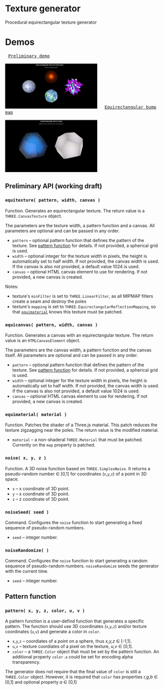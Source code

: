 # Texture generator
Procedural equirectangular texture generator

# Demos

<!--[Preliminary demo](https://boytchev.github.io/texture-generator/examples/proof-of-concept.html)-->

<!--[Equirectangular bump map](https://boytchev.github.io/texture-generator/examples/bump-map.html)-->

[<kbd style="margin:10px">Preliminary demo<br><br><img src="examples/snapshots/proof-of-concept.jpg" style="width:300px;"></kbd>](https://boytchev.github.io/texture-generator/examples/proof-of-concept.html) [<kbd style="margin:10px">Equirectangular bump map<br><br><img src="examples/snapshots/bump-map.jpg" style="width:300px;"></kbd>](https://boytchev.github.io/texture-generator/examples/bump-map.html)



## Preliminary API (working draft)

### `equitexture( pattern, width, canvas )`

Function. Generates an equirectangular texture. The return value is a
`THREE.CanvasTexture` object.

The parameters are the texture width, a pattern function and a canvas. All
parameters are optional and can be passed in any order.

* `pattern` &ndash; optional pattern function that defines the pattern of the texture.
See [pattern function](#pattern-function) for details. If not provided, a spherical
grid is used.
* `width` &ndash; optional integer for the texture width in pixels, the height
is automatically set to half width. If not provided, the canvas width is used.
If the canvas is also not provided, a default value 1024 is used.
* `canvas` &ndash; optional HTML canvas element to use for rendering. If not
provided, a new canvas is created.

Notes:
* texture's `minFilter` is set to `THREE.LinearFilter`, as all MIPMAP filters
create a seam and destroy the poles
* texture's `mapping` is set to `THREE.EquirectangularReflectionMapping`, so
that [`equimaterial`](#equimaterial-material-) knows this texture must be patched.
	
### `equicanvas( pattern, width, canvas )`

Function. Generates a canvas with an equirectangular texture. The return value
is an `HTMLCanvasElement` object.

The parameters are the canvas width, a pattern function and the canvas itself. All
parameters are optional and can be passed in any order.

* `pattern` &ndash; optional pattern function that defines the pattern of the texture.
See [pattern function](#pattern-function) for details. If not provided, a spherical
grid is used.
* `width` &ndash; optional integer for the texture width in pixels, the height
is automatically set to half width. If not provided, the canvas width is used.
If the canvas is also not provided, a default value 1024 is used.
* `canvas` &ndash; optional HTML canvas element to use for rendering. If not
provided, a new canvas is created.

### `equimaterial( material )`

Function. Patches the shader of a Three.js material. This patch reduces the
texture zigzagging near the poles. The return value is the modified material.

* `material` &ndash; a non-shaderal `THREE.Material` that must be patched.
Currently on the `map` property is patched.

### `noise( x, y, z )`

Function. A 3D noise function based on `THREE.SimplexNoise`. It returns a pseudo-random
number &#x2208; [0,1] for coordinates (`x`,`y`,`z`) of a point in 3D space.

* `x` &ndash; x coordinate of 3D point.
* `y` &ndash; x coordinate of 3D point.
* `z` &ndash; z coordinate of 3D point.

### `noiseSeed( seed )`

Command. Configures the `noise` function to start generating a fixed sequence of
pseudo-random numbers.

* `seed` &ndash; integer number.

### `noiseRandomize( )`

Command. Configures the `noise` function to start generating a random sequence
of pseudo-random numbers. `noiseRandomize` seeds the generator with the current
time.

* `seed` &ndash; integer number.



## Pattern function

### `pattern( x, y, z, color, u, v )`

A pattern function is a user-defind function that generates a specific pattern.
The function should use 3D coordinates (`x`,`y`,`z`) and/or texture coordinates
(`u`,`v`) and generate a color in `color`.

* `x`,`y`,`z` &ndash; coordiates of a point on a sphere, thus *x,y,z* &#x2208; [-1,1].
* `u`,`v` &ndash; texture coordiates of a pixel on the texture, *u,v* &#x2208; [0,1].
* `color` &ndash; a `THREE.Color` object that must be set by the pattern function.
An additional property `color.a` could be set for encoding alpha transparency.

The generator does not require that the final value of `color` is still a
`THREE.Color` object. However, it is required that `color` has properties
*r,g,b* &#x2208; [0,1] and optional property *a* &#x2208; [0,1]